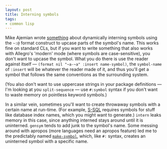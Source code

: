 ```yaml
---
layout: post
title: Interning symbols
tags:
- common lisp
---
```


Mike Ajemian wrote [something][mike] about dynamically interning
symbols using the `~:@` format construct to upcase parts of the
symbol's name. This works fine on standard CLs, but if you want to
write something that also works with Allegro's 'modern' mode (where
symbols are case-sensitive), you don't want to upcase the symbol. What
you do there is use the reader against itself — `(format nil "~a-~a" :insert name-symbol)`,
the `symbol-name` of `:insert` will be whatever
the reader made of it, and thus you'll get a symbol that follows the
same conventions as the surrounding system.

[mike]: http://blackgrit.blogspot.com/2008/07/interning-function-name-in-defmacro.html

(You also don't want to use uppercase strings in your package
definitions — I'm looking at you `split-sequence` — use `#:symbol`
syntax if you don't want to waste memory on pointless keyword
symbols.)

In a similar vein, sometimes you'll want to create throwaway symbols
with a certain name at run-time. (For example, [S-SQL][s-sql] requires
symbols for stuff like database index names, which you might want to
generate.) `intern` leaks memory in this case, since anything interned
stays around until it is uninterned. `gensym` tends to add junk to the
symbol's name. Some messing around with apropos (more languages need
an apropos feature) led me to the predictably named
[`make-symbol`][makesym], which, like `#:` syntax, creates an
uninterned symbol with a specific name.

[s-sql]: http://common-lisp.net/project/postmodern/s-sql.html
[makesym]: http://www.lisp.org/HyperSpec/Body/fun_make-symbol.html
